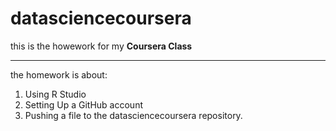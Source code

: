 # datasciencecoursera
this is the howework for my **Coursera Class**
***
the homework is about:
  1) Using R Studio
  2) Setting Up a GitHub account
  3) Pushing a file to the datasciencecoursera repository.
